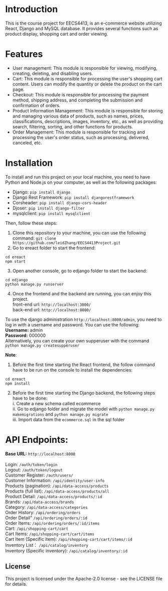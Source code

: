 # Introduction 
This is the course project for EECS4413, is an e-commerce website utilizing React, Django and MySQL database. It provides several functions such as product display, shopping cart and order viewing. 
# Features 
- User management: This module is responsible for viewing, modifying, creating, deleting, and disabling users. 
- Cart: This module is responsible for processing the user's shopping cart content. Users can modify the quantity or delete the product on the cart page.
- Checkout: This module is responsible for processing the payment method, shipping address, and completing the submission and confirmation of orders.
- Product Information Management: This module is responsible for storing and managing various data of products, such as names, prices, classifications, descriptions, images, inventory, etc., as well as providing search, filtering, sorting, and other functions for products.
- Order Management: This module is responsible for tracking and processing the user's order status, such as processing, delivered, canceled, etc.
# Installation 
To install and run this project on your local machine, you need to have Python and Node.js on your computer, as well as the following packages: 
- Django: `pip install django`
- Django Rest Framework: `pip install djangorestframework`
- Corsheader:  `pip install django-cors-header`
- Djoser: `pip install django-filter`
- mysqlclient: `pip install mysqlclient`<br>

Then, follow these steps: 
1. Clone this repository to your machine, you can use the following command:
`git clone https://github.com/leidZhang/EECS4413Project.git`
2. Go to ereact folder to start the frontend:
```
cd ereact
npm start 
```
3. Open another console, go to edjango folder to start the backend:
```
cd edjango
python manage.py runserver 
```
4. Once the frontend and the backend are running, you can enjoy this project.<br>
front-end url: `http://localhost:3000/`<br>
back-end url: `http://localhost:8000/`<br>

To use the django administration `http://localhost:8000/admin`, you need to log in with a username and password. You can use the following: <br>
<b>Username:</b> admin <br>
<b>Password:</b> 000000 <br>
Alternatively, you can create your own supperuser with the command `python manage.py createsupperuser`<br>

<b>Note</b>: 
1. Before the first time starting the React frontend, the follow command have to be run on the console to install the dependencies:
```
cd ereact
npm install
```
2. Before the first time starting the Django backend, the following steps have to be done:<br>
i. Create a new schema called ecommerce<br>
ii. Go to edjango folder and migrate the model with `python manage.py makemigrations` and `python manage.py migrate`<br>
iii. Import data from the `ecommerce.sql` in the sql folder<br>
# API Endpoints: 
<b>Base URL:</b> `http://localhost:8000`<br><br>
Login: `/auth/token/login`<br>
Logout: `/auth/token/logout`<br>
Customer Register: `/auth/users/`<br>
Customer Information: `/api/identity/user-info`<br>
Products (pagination): `/api/data-access/products`<br>
Products (full list): `/api/data-access/products/all`<br>
Product Detail: `/api/data-access/products/:id`<br>
Brands: `/api/data-access/brands`<br>
Category: `/api/data-access/categories`<br>
Order History: `/api/ordering/orders`<br>
Order Detail" `/api/ordering/orders/:id`<br>
Order Items: `/api/ordering/orders/:id/items`<br>
Cart: `/api/shopping-cart/cart`<br>
Cart Items: `/api/shopping-cart/cart/items`<br>
Cart Item (Specific item): `/api/shopping-cart/cart/items/:id`<br>
Inventory List： `/api/catalog/inventory`<br>
Inventory (Specific inventory): `/api/catalog/inventory/:id`<br>
## License
This project is licensed under the Apache-2.0 license - see the LICENSE file for details.
